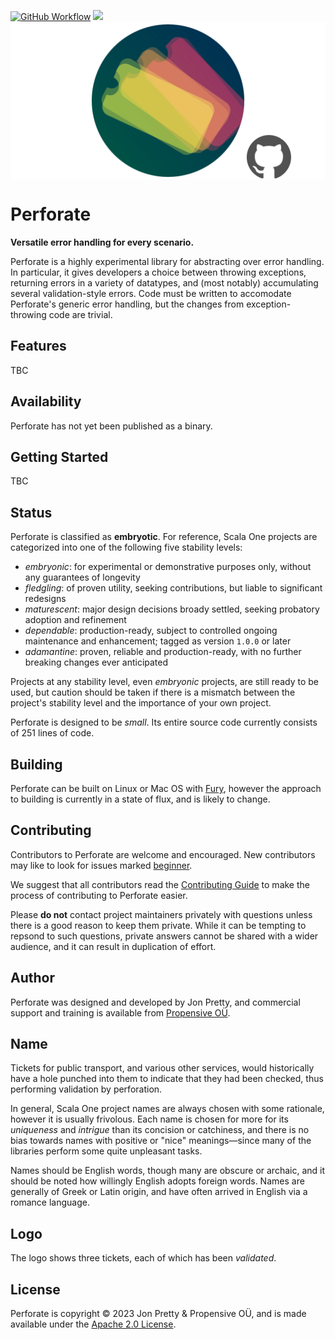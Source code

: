 [<img alt="GitHub Workflow" src="https://img.shields.io/github/actions/workflow/status/propensive/perforate/main.yml?style=for-the-badge" height="24">](https://github.com/propensive/perforate/actions)
[<img src="https://img.shields.io/discord/633198088311537684?color=8899f7&label=DISCORD&style=for-the-badge" height="24">](https://discord.gg/7b6mpF6Qcf)
<img src="/doc/images/github.png" valign="middle">

# Perforate

__Versatile error handling for every scenario.__

Perforate is a highly experimental library for abstracting over error handling. In particular, it gives developers a choice between throwing exceptions, returning errors in a variety of datatypes, and (most notably) accumulating several validation-style errors. Code must be written to accomodate Perforate's generic error handling, but the changes from exception-throwing code are trivial.

## Features

TBC


## Availability

Perforate has not yet been published as a binary.

## Getting Started

TBC


## Status

Perforate is classified as __embryotic__. For reference, Scala One projects are
categorized into one of the following five stability levels:

- _embryonic_: for experimental or demonstrative purposes only, without any guarantees of longevity
- _fledgling_: of proven utility, seeking contributions, but liable to significant redesigns
- _maturescent_: major design decisions broady settled, seeking probatory adoption and refinement
- _dependable_: production-ready, subject to controlled ongoing maintenance and enhancement; tagged as version `1.0.0` or later
- _adamantine_: proven, reliable and production-ready, with no further breaking changes ever anticipated

Projects at any stability level, even _embryonic_ projects, are still ready to
be used, but caution should be taken if there is a mismatch between the
project's stability level and the importance of your own project.

Perforate is designed to be _small_. Its entire source code currently consists
of 251 lines of code.

## Building

Perforate can be built on Linux or Mac OS with [Fury](/propensive/fury), however
the approach to building is currently in a state of flux, and is likely to
change.

## Contributing

Contributors to Perforate are welcome and encouraged. New contributors may like to look for issues marked
<a href="https://github.com/propensive/perforate/labels/beginner">beginner</a>.

We suggest that all contributors read the [Contributing Guide](/contributing.md) to make the process of
contributing to Perforate easier.

Please __do not__ contact project maintainers privately with questions unless
there is a good reason to keep them private. While it can be tempting to
repsond to such questions, private answers cannot be shared with a wider
audience, and it can result in duplication of effort.

## Author

Perforate was designed and developed by Jon Pretty, and commercial support and training is available from
[Propensive O&Uuml;](https://propensive.com/).



## Name

Tickets for public transport, and various other services, would historically have a hole punched into them to indicate that they had been checked, thus performing validation by perforation.

In general, Scala One project names are always chosen with some rationale, however it is usually
frivolous. Each name is chosen for more for its _uniqueness_ and _intrigue_ than its concision or
catchiness, and there is no bias towards names with positive or "nice" meanings—since many of the
libraries perform some quite unpleasant tasks.

Names should be English words, though many are obscure or archaic, and it should be noted how
willingly English adopts foreign words. Names are generally of Greek or Latin origin, and have
often arrived in English via a romance language.

## Logo

The logo shows three tickets, each of which has been _validated_.

## License

Perforate is copyright &copy; 2023 Jon Pretty & Propensive O&Uuml;, and is made available under the
[Apache 2.0 License](/license.md).
